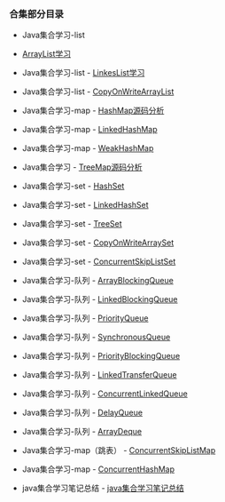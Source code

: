 ### 合集部分目录 
   - Java集合学习-list
   - [ArrayList学习](/src/main/resources/note/conllection/ArrayList学习.md)
   - Java集合学习-list
                 - [LinkesList学习](/src/main/resources/note/conllection/LinkedList源码学习.md)
                             
   - Java集合学习-list
         - [CopyOnWriteArrayList](/src/main/resources/note/conllection/CopyOnWriteArrayList.md)
                  
   - Java集合学习-map
         - [HashMap源码分析](/src/main/resources/note/conllection/HashMap源码分析.md)
   - Java集合学习-map
         - [LinkedHashMap](/src/main/resources/note/conllection/LinkedHashMap.md)
   - Java集合学习-map
         - [WeakHashMap](/src/main/resources/note/conllection/WeakHashMap.md)
   - Java集合学习
         - [TreeMap源码分析](/src/main/resources/note/conllection/TreeMap源码分析.md)
   - Java集合学习-set
         - [HashSet](/src/main/resources/note/conllection/HashSet.md)
   - Java集合学习-set
         - [LinkedHashSet](/src/main/resources/note/conllection/LinkedHashSet.md)
   - Java集合学习-set
         - [TreeSet](/src/main/resources/note/conllection/TreeSet.md)
   - Java集合学习-set
         - [CopyOnWriteArraySet](/src/main/resources/note/conllection/CopyOnWriteArraySet.md)
   - Java集合学习-set
         - [ConcurrentSkipListSet](/src/main/resources/note/conllection/ConcurrentSkipListSet.md)
   - Java集合学习-队列
         - [ArrayBlockingQueue](/src/main/resources/note/conllection/queue/ArrayBlockingQueue.md)
   - Java集合学习-队列
         - [LinkedBlockingQueue](/src/main/resources/note/conllection/queue/LinkedBlockingQueue.md)
   - Java集合学习-队列
         - [PriorityQueue](/src/main/resources/note/conllection/queue/PriorityQueue.md)
   - Java集合学习-队列
         - [SynchronousQueue](/src/main/resources/note/conllection/queue/SynchronousQueue.md)
   - Java集合学习-队列
         - [PriorityBlockingQueue](/src/main/resources/note/conllection/queue/PriorityBlockingQueue.md)
   - Java集合学习-队列
         - [LinkedTransferQueue](/src/main/resources/note/conllection/queue/LinkedTransferQueue.md)
   - Java集合学习-队列
         - [ConcurrentLinkedQueue](/src/main/resources/note/conllection/queue/ConcurrentLinkedQueue.md)
   - Java集合学习-队列
         - [DelayQueue](/src/main/resources/note/conllection/queue/DelayQueue.md)
   - Java集合学习-队列
         - [ArrayDeque](/src/main/resources/note/conllection/queue/ArrayDeque.md)
   - Java集合学习-map（跳表）
         - [ConcurrentSkipListMap](/src/main/resources/note/conllection/ConcurrentSkipListMap.md)
   - Java集合学习-map
         - [ConcurrentHashMap](/src/main/resources/note/conllection/ConcurrentHashMap.md)
   - java集合学习笔记总结
         - [java集合学习笔记总结](/src/main/resources/note/conllection/java集合学习笔记总结.md)
             